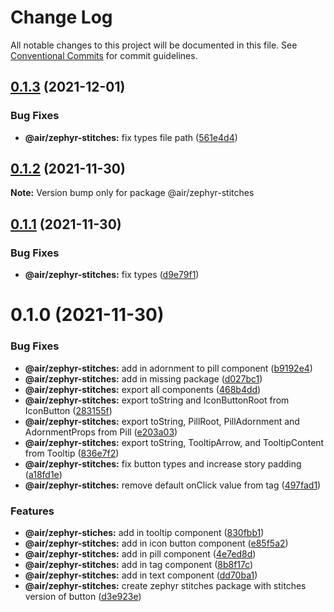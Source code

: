 # Change Log

All notable changes to this project will be documented in this file.
See [Conventional Commits](https://conventionalcommits.org) for commit guidelines.

## [0.1.3](https://github.com/AirLabsTeam/web-core/compare/@air/zephyr-stitches@0.1.2...@air/zephyr-stitches@0.1.3) (2021-12-01)

### Bug Fixes

- **@air/zephyr-stitches:** fix types file path ([561e4d4](https://github.com/AirLabsTeam/web-core/commit/561e4d488ae95758742107ec6585456582d07e97))

## [0.1.2](https://github.com/AirLabsTeam/web-core/compare/@air/zephyr-stitches@0.1.1...@air/zephyr-stitches@0.1.2) (2021-11-30)

**Note:** Version bump only for package @air/zephyr-stitches

## [0.1.1](https://github.com/AirLabsTeam/web-core/compare/@air/zephyr-stitches@0.1.0...@air/zephyr-stitches@0.1.1) (2021-11-30)

### Bug Fixes

- **@air/zephyr-stitches:** fix types ([d9e79f1](https://github.com/AirLabsTeam/web-core/commit/d9e79f12cc67a1c2da5630b14fe14a2fcfcfd2cc))

# 0.1.0 (2021-11-30)

### Bug Fixes

- **@air/zephyr-stitches:** add in adornment to pill component ([b9192e4](https://github.com/AirLabsTeam/web-core/commit/b9192e4970a3a4da23ac884934ea92b56b3b7995))
- **@air/zephyr-stitches:** add in missing package ([d027bc1](https://github.com/AirLabsTeam/web-core/commit/d027bc193d357701a422491dd80c2c0b19ca9bcb))
- **@air/zephyr-stitches:** export all components ([468b4dd](https://github.com/AirLabsTeam/web-core/commit/468b4dd267e8e51744289393f94825cfb0b15471))
- **@air/zephyr-stitches:** export toString and IconButtonRoot from IconButton ([283155f](https://github.com/AirLabsTeam/web-core/commit/283155fbc1050f23fc5e3c3f3bdf39b92dcaf592))
- **@air/zephyr-stitches:** export toString, PillRoot, PillAdornment and AdornmentProps from Pill ([e203a03](https://github.com/AirLabsTeam/web-core/commit/e203a03cecc59894a611cf18eb857f08d08d6305))
- **@air/zephyr-stitches:** export toString, TooltipArrow, and TooltipContent from Tooltip ([836e7f2](https://github.com/AirLabsTeam/web-core/commit/836e7f201869abab0e124bb0c466789fe7b10ec3))
- **@air/zephyr-stitches:** fix button types and increase story padding ([a18fd1e](https://github.com/AirLabsTeam/web-core/commit/a18fd1e1fdb31ffc8163dd1ef3d609ea93a517e1))
- **@air/zephyr-stitches:** remove default onClick value from tag ([497fad1](https://github.com/AirLabsTeam/web-core/commit/497fad12e7825f7107f56ce7fbae95e3125ae978))

### Features

- **@air/zephyr-stiches:** add in tooltip component ([830fbb1](https://github.com/AirLabsTeam/web-core/commit/830fbb116c813af272e346949c665e127def876b))
- **@air/zephyr-stitches:** add in icon button component ([e85f5a2](https://github.com/AirLabsTeam/web-core/commit/e85f5a2b9e7e4b6d25876aecc77a79fd0dd9fc2a))
- **@air/zephyr-stitches:** add in pill component ([4e7ed8d](https://github.com/AirLabsTeam/web-core/commit/4e7ed8d3d7b3c6ce08bea470c19619f8a6301ab6))
- **@air/zephyr-stitches:** add in tag component ([8b8f17c](https://github.com/AirLabsTeam/web-core/commit/8b8f17cd9325b06419dd472379178ce791c44e00))
- **@air/zephyr-stitches:** add in text component ([dd70ba1](https://github.com/AirLabsTeam/web-core/commit/dd70ba171174d46a4a75fa20b7e5b8fa66164167))
- **@air/zephyr-stitches:** create zephyr stitches package with stitches version of button ([d3e923e](https://github.com/AirLabsTeam/web-core/commit/d3e923e16f397a1d8ac2d224ae567be81e7323c5))
